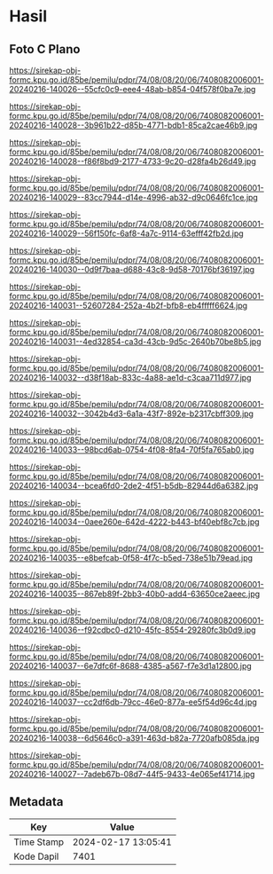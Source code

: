 # Hasil

## Foto C Plano

https://sirekap-obj-formc.kpu.go.id/85be/pemilu/pdpr/74/08/08/20/06/7408082006001-20240216-140026--55cfc0c9-eee4-48ab-b854-04f578f0ba7e.jpg

https://sirekap-obj-formc.kpu.go.id/85be/pemilu/pdpr/74/08/08/20/06/7408082006001-20240216-140028--3b961b22-d85b-4771-bdb1-85ca2cae46b9.jpg

https://sirekap-obj-formc.kpu.go.id/85be/pemilu/pdpr/74/08/08/20/06/7408082006001-20240216-140028--f86f8bd9-2177-4733-9c20-d28fa4b26d49.jpg

https://sirekap-obj-formc.kpu.go.id/85be/pemilu/pdpr/74/08/08/20/06/7408082006001-20240216-140029--83cc7944-d14e-4996-ab32-d9c0646fc1ce.jpg

https://sirekap-obj-formc.kpu.go.id/85be/pemilu/pdpr/74/08/08/20/06/7408082006001-20240216-140029--56f150fc-6af8-4a7c-9114-63efff42fb2d.jpg

https://sirekap-obj-formc.kpu.go.id/85be/pemilu/pdpr/74/08/08/20/06/7408082006001-20240216-140030--0d9f7baa-d688-43c8-9d58-70176bf36197.jpg

https://sirekap-obj-formc.kpu.go.id/85be/pemilu/pdpr/74/08/08/20/06/7408082006001-20240216-140031--52607284-252a-4b2f-bfb8-eb4fffff6624.jpg

https://sirekap-obj-formc.kpu.go.id/85be/pemilu/pdpr/74/08/08/20/06/7408082006001-20240216-140031--4ed32854-ca3d-43cb-9d5c-2640b70be8b5.jpg

https://sirekap-obj-formc.kpu.go.id/85be/pemilu/pdpr/74/08/08/20/06/7408082006001-20240216-140032--d38f18ab-833c-4a88-ae1d-c3caa711d977.jpg

https://sirekap-obj-formc.kpu.go.id/85be/pemilu/pdpr/74/08/08/20/06/7408082006001-20240216-140032--3042b4d3-6a1a-43f7-892e-b2317cbff309.jpg

https://sirekap-obj-formc.kpu.go.id/85be/pemilu/pdpr/74/08/08/20/06/7408082006001-20240216-140033--98bcd6ab-0754-4f08-8fa4-70f5fa765ab0.jpg

https://sirekap-obj-formc.kpu.go.id/85be/pemilu/pdpr/74/08/08/20/06/7408082006001-20240216-140034--bcea6fd0-2de2-4f51-b5db-82944d6a6382.jpg

https://sirekap-obj-formc.kpu.go.id/85be/pemilu/pdpr/74/08/08/20/06/7408082006001-20240216-140034--0aee260e-642d-4222-b443-bf40ebf8c7cb.jpg

https://sirekap-obj-formc.kpu.go.id/85be/pemilu/pdpr/74/08/08/20/06/7408082006001-20240216-140035--e8befcab-0f58-4f7c-b5ed-738e51b79ead.jpg

https://sirekap-obj-formc.kpu.go.id/85be/pemilu/pdpr/74/08/08/20/06/7408082006001-20240216-140035--867eb89f-2bb3-40b0-add4-63650ce2aeec.jpg

https://sirekap-obj-formc.kpu.go.id/85be/pemilu/pdpr/74/08/08/20/06/7408082006001-20240216-140036--f92cdbc0-d210-45fc-8554-29280fc3b0d9.jpg

https://sirekap-obj-formc.kpu.go.id/85be/pemilu/pdpr/74/08/08/20/06/7408082006001-20240216-140037--6e7dfc6f-8688-4385-a567-f7e3d1a12800.jpg

https://sirekap-obj-formc.kpu.go.id/85be/pemilu/pdpr/74/08/08/20/06/7408082006001-20240216-140037--cc2df6db-79cc-46e0-877a-ee5f54d96c4d.jpg

https://sirekap-obj-formc.kpu.go.id/85be/pemilu/pdpr/74/08/08/20/06/7408082006001-20240216-140038--6d5646c0-a391-463d-b82a-7720afb085da.jpg

https://sirekap-obj-formc.kpu.go.id/85be/pemilu/pdpr/74/08/08/20/06/7408082006001-20240216-140027--7adeb67b-08d7-44f5-9433-4e065ef41714.jpg


## Metadata

| Key        | Value               |
| ---------- | ------------------- |
| Time Stamp | 2024-02-17 13:05:41 |
| Kode Dapil | 7401                |



